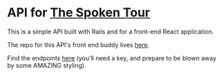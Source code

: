 # API for [The Spoken Tour](http://spoke-n.herokuapp.com/)

This is a simple API built with Rails and for a front-end React application.

The repo for this API's front end buddy lives [here](https://github.com/tmikeschu/spoke-n).

Find the endpoints [here](http://spoken-api.herokuapp.com/) (you'll need a key, and prepare to be blown away by some AMAZING styling).
